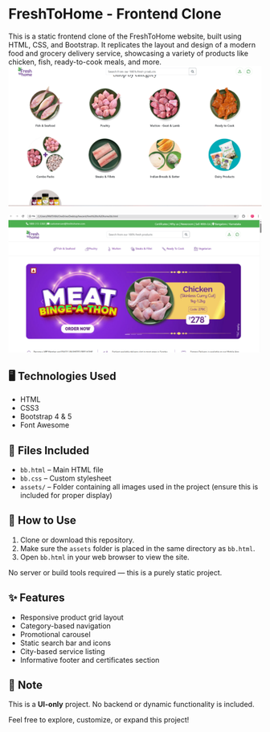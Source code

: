 # FreshToHome - Frontend Clone

This is a static frontend clone of the FreshToHome website, built using HTML, CSS, and Bootstrap. It replicates the layout and design of a modern food and grocery delivery service, showcasing a variety of products like chicken, fish, ready-to-cook meals, and more.
![image alt](https://github.com/Pavithra8S/fresh-to-home-clone-frontend-project-/blob/main/assets/shot1.png)



![image alt](https://github.com/Pavithra8S/fresh-to-home-clone-frontend-project-/blob/main/assets/shot2.png)



## 🖥️ Technologies Used

- HTML
- CSS3
- Bootstrap 4 & 5
- Font Awesome

## 📂 Files Included

- `bb.html` – Main HTML file
- `bb.css` – Custom stylesheet
- `assets/` – Folder containing all images used in the project (ensure this is included for proper display)

## 🔧 How to Use

1. Clone or download this repository.
2. Make sure the `assets` folder is placed in the same directory as `bb.html`.
3. Open `bb.html` in your web browser to view the site.

No server or build tools required — this is a purely static project.

## ✨ Features

- Responsive product grid layout
- Category-based navigation
- Promotional carousel
- Static search bar and icons
- City-based service listing
- Informative footer and certificates section

## 📌 Note

This is a **UI-only** project. No backend or dynamic functionality is included.


Feel free to explore, customize, or expand this project!

